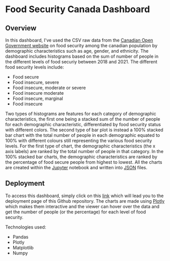 # Food Security Canada Dashboard

## Overview
In this dashboard, I've used the CSV raw data from the [Canadian Open Government website](https://open.canada.ca/data/en/dataset/9bcb8daa-a528-47d1-a54e-b2b16d78119f) on food security among the canadian population by demographic characteristics such as age, gender, and ethnicity. The dashboard includes histograms based on the sum of number of people in the different levels of food securiy between 2018 and 2021.
The different food security levels include:
- Food secure
- Food insecure, severe
- Food insecure, moderate or severe
- Food insecure moderate
- Food insecure, marginal
- Food insecure

Two types of histograms are features for each category of demographic characteristics, the first one being a stacked sum of the number of people for each demographic characteristic, differentiated by food security status with different colors. The second type of bar plot is instead a 100% stacked bar chart with the total number of people in each demographic equated to 100% with different colours still representing the various food security levels. For the first type of chart, the demographic characteristics (the x axis labels) are ranked by the total number of people in that category. In the 100% stacked bar charts, the demographic characteristics are ranked by the percentage of food secure people from highest to lowest. All the charts are created within the [Jupyter](https://jupyter.org/) notebook and written into [JSON](https://www.json.org/json-en.html) files.

## Deployment
To access this dashboard, simply click on this [link](https://simonaoltean.github.io/Food-Security-Canada-Dashboard/) which will lead you to the deployment page of this Github repository. The charts are made using [Plotly](https://plotly.com/) which makes them interactive and the viewer can hover over the data and get the number of people (or the percentage) for each level of food security.

Technologies used: 
- Pandas
- Plotly
- Matplotlib
- Numpy
